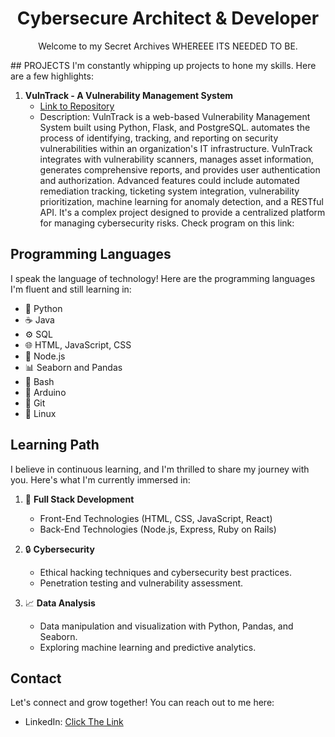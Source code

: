 <!-- PROJECT TITLE -->
<h1 align="center">Cybersecure Architect & Developer </h1>

<!-- PROJECT DESCRIPTION -->
<p align="center">
  Welcome to my Secret Archives WHEREEE ITS NEEDED TO BE.
</p
<!-- PROJECTS -->
## PROJECTS
I'm constantly whipping up projects to hone my skills. Here are a few highlights:

1. **VulnTrack - A Vulnerability Management System**
   - [Link to Repository](link_to_repository_here)
   - Description: VulnTrack is a web-based Vulnerability Management System built using Python, Flask, and PostgreSQL. automates the process of identifying, tracking, and reporting on security vulnerabilities within an organization's IT infrastructure. VulnTrack integrates with vulnerability scanners, manages asset information, generates comprehensive reports, and provides user authentication and authorization. Advanced features could include automated remediation tracking, ticketing system integration, vulnerability prioritization, machine learning for anomaly detection, and a RESTful API. It's a complex project designed to provide a centralized platform for managing cybersecurity risks.
     Check program on this link: 

<!-- PROGRAMMING LANGUAGES -->
## Programming Languages
I speak the language of technology! Here are the programming languages I'm fluent and still learning in:

* 🐍 Python
* ☕ Java
* ⚙️ SQL                                                                                                         
* 🌐 HTML, JavaScript, CSS                                                                                        
* 🧩 Node.js                                                    
* 📊 Seaborn and Pandas
* 🐚 Bash
* 🤖 Arduino
* 🌲 Git
* 🐧 Linux

<!-- LEARNING PATH -->
## Learning Path
I believe in continuous learning, and I'm thrilled to share my journey with you. Here's what I'm currently immersed in:

1. 🚀 **Full Stack Development**
   - Front-End Technologies (HTML, CSS, JavaScript, React)
   - Back-End Technologies (Node.js, Express, Ruby on Rails)

2. 🔒 **Cybersecurity**
   - Ethical hacking techniques and cybersecurity best practices.
   - Penetration testing and vulnerability assessment.

3. 📈 **Data Analysis**
   - Data manipulation and visualization with Python, Pandas, and Seaborn.
   - Exploring machine learning and predictive analytics.


<!-- CONTACT -->
## Contact
Let's connect and grow together! You can reach out to me here:

- LinkedIn: [Click The Link](https://www.linkedin.com/in/matthew-silvino-988a03228/)


